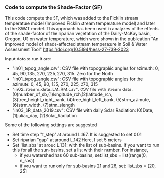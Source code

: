 ### Code to compute the Shade-Factor (SF) 

This code compute the SF, which was added to the Ficklin stream temperature model (Improved Ficklin stream temperature model) and later to the SWAT model. This approach has been used in analyzes of the effects of the shade-factor of the riparian vegetation of the Dairy-McKay basin, Oregon, US on water temperature, which were shown in the publication "An improved model of shade-affected stream temperature in Soil & Water Assessment Tool"
https://doi.org/10.5194/hess-27-739-2023

Input data to run it are:

- "in01_topog_angle.csv":        CSV file with topographic angles for azimuth: 0, 45, 90, 135, 270, 225, 270, 315. Zero for the North
- "in01_topog_angle.csv":        CSV file with topographic angles for the azimute: 0, 45, 90, 135, 270, 225, 270, 315
- "in02_stream_data_LM_RM.csv":  CSV file with stream data: (0)number_of_sb,(1)longitude_rch,(2)latitude_rch, (3)tree_height_right_bank, (4)tree_hight_left_bank, (5)strm_azimute, (6)strm_width, (7)strm_slength
- "in03_SR_data_2019.csv":       CSV file with daily Solar Radiation: (0)Date, (1)julian_day, (2)Solar_Radiation

Some of the following settings are suggested
- Set time step "t_step" at around L.167. It is suggested to set 0.01
- Set riparian "gap" at around L.142      Here, I set 5 meters
- Set 'list_sbs' at aroud L.131:          with the list of sub-basins. If you want to run this for all the sun-basins, set a list with their number. For instance,
  * if you watershed has 60 sub-basins, set:list_sbs = list(range(0, n_sbs)) 
  * if you want to run only for sub-basins 21 and 26, set: list_sbs = [20, 25] 
